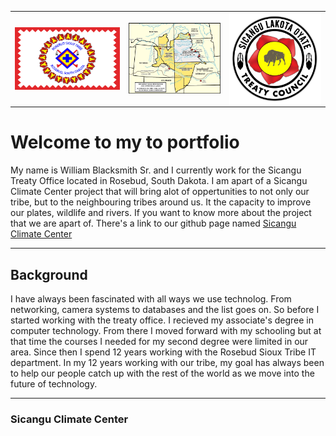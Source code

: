 <div>
     <table>
        <td> 
            <img src="./assets/rst_flag.png" align="left" width="200"/>
        </td>
        <td>
            <img src="./assets/1868_treaty_map.jpg" align="centered" width="175"/>
        </td>
        <td>
            <img src="./assets/SLTC_Logo.png" align="right" width="175"/>
        </td>
     </table>
</div>


# Welcome to my to portfolio

My name is William Blacksmith Sr. and I currently work for the Sicangu Treaty Office located in Rosebud, South Dakota.  I am apart of a Sicangu Climate Center project that will bring alot of oppertunities to not only our tribe, but to the neighbouring tribes around us.  It the capacity to improve our plates, wildlife and rivers.  If you want to know more about the project that we are apart of. There's a link to our github page named [Sicangu Climate Center](https://github.com/Sicangu-Climate-Center)

---

## Background

I have always been fascinated with all ways we use technolog. From networking, camera systems to databases and the list goes on. So before I started working with the treaty office. I recieved my associate's degree in computer technology. From there I moved forward with my schooling but at that time the courses I needed for my second degree were limited in our area. Since then I spend 12 years working with the Rosebud Sioux Tribe IT department. In my 12 years working with our tribe, my goal has always been to help our people catch up with the rest of the world as we move into the future of technology.  

---

### Sicangu Climate Center




